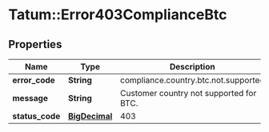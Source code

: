# Tatum::Error403ComplianceBtc

## Properties
Name | Type | Description | Notes
------------ | ------------- | ------------- | -------------
**error_code** | **String** | compliance.country.btc.not.supported | 
**message** | **String** | Customer country not supported for BTC. | 
**status_code** | [**BigDecimal**](BigDecimal.md) | 403 | 

